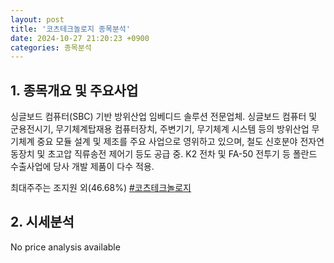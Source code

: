 ```yaml
---
layout: post
title: '코츠테크놀로지 종목분석'
date: 2024-10-27 21:20:23 +0900
categories: 종목분석
---
```


## 1. 종목개요 및 주요사업

싱글보드 컴퓨터(SBC) 기반 방위산업 임베디드 솔루션 전문업체. 싱글보드 컴퓨터 및 군용전시기, 무기체계탑재용 컴퓨터장치, 주변기기, 무기체계 시스템 등의 방위산업 무기체계 중요 모듈 설계 및 제조를 주요 사업으로 영위하고 있으며, 철도 신호분야 전자연동장치 및 초고압 직류송전 제어기 등도 공급 중. K2 전차 및 FA-50 전투기 등 폴란드 수출사업에 당사 개발 제품이 다수 적용.

최대주주는 조지원 외(46.68%)
[#코츠테크놀로지](#)

## 2. 시세분석

No price analysis available

